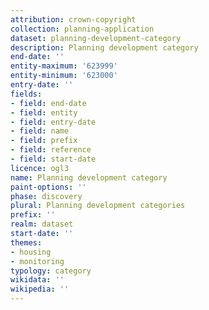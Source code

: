 ```yaml
---
attribution: crown-copyright
collection: planning-application
dataset: planning-development-category
description: Planning development category
end-date: ''
entity-maximum: '623999'
entity-minimum: '623000'
entry-date: ''
fields:
- field: end-date
- field: entity
- field: entry-date
- field: name
- field: prefix
- field: reference
- field: start-date
licence: ogl3
name: Planning development category
paint-options: ''
phase: discovery
plural: Planning development categories
prefix: ''
realm: dataset
start-date: ''
themes:
- housing
- monitoring
typology: category
wikidata: ''
wikipedia: ''
---
```

